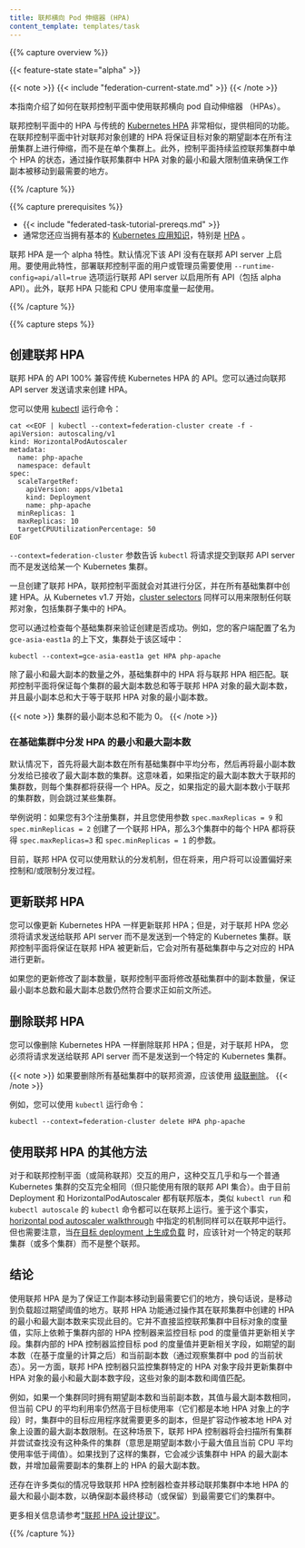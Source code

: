 ```yaml
---
title: 联邦横向 Pod 伸缩器 (HPA)
content_template: templates/task
---
```

<!--
---
title: Federated Horizontal Pod Autoscalers (HPA)
content_template: templates/task
---
-->

{{% capture overview %}}

{{< feature-state state="alpha" >}}

{{< note >}}
{{< include "federation-current-state.md" >}}
{{< /note >}}

<!--
This guide explains how to use federated horizontal pod autoscalers (HPAs) in the federation control plane.

HPAs in the federation control plane are similar to the traditional [Kubernetes
HPAs](/docs/tasks/run-application/horizontal-pod-autoscale/), and provide the same functionality.
Creating an HPA targeting a federated object in the federation control plane ensures that the
desired number of replicas of the target object are scaled across the registered clusters,
instead of a single cluster. Also, the control plane keeps monitoring the status of each
individual HPA in the federated clusters and ensures the workload replicas move where they are
needed most by manipulating the min and max limits of the HPA objects in the federated clusters.
-->
本指南介绍了如何在联邦控制平面中使用联邦横向 pod 自动伸缩器 （HPAs）。

联邦控制平面中的 HPA 与传统的 [Kubernetes HPA](/docs/tasks/run-application/horizontal-pod-autoscale/) 非常相似，提供相同的功能。
 在联邦控制平面中针对联邦对象创建的 HPA 将保证目标对象的期望副本在所有注册集群上进行伸缩，而不是在单个集群上。此外，控制平面持续监控联邦集群中单个 HPA 的状态，通过操作联邦集群中 HPA 对象的最小和最大限制值来确保工作副本被移动到最需要的地方。

{{% /capture %}}

{{% capture prerequisites %}}

<!--
* {{< include "federated-task-tutorial-prereqs.md" >}}
* You are also expected to have a basic
[working knowledge of Kubernetes](/docs/setup/) in
general and [HPAs](/docs/tasks/run-application/horizontal-pod-autoscale/) in particular.

The federated HPA is an alpha feature. The API is not enabled by default on the
federated API server. To use this feature, the user or the admin deploying the federation control
plane needs to run the federated API server with option `--runtime-config=api/all=true` to
enable all APIs, including alpha APIs. Additionally, the federated HPA only works
when used with CPU utilization metrics.
-->
* {{< include "federated-task-tutorial-prereqs.md" >}}
* 通常您还应当拥有基本的 [Kubernetes 应用知识](/docs/setup/)，特别是 [HPA](/docs/tasks/run-application/horizontal-pod-autoscale/) 。

联邦 HPA 是一个 alpha 特性。默认情况下该 API 没有在联邦 API server 上启用。要使用此特性，部署联邦控制平面的用户或管理员需要使用 `--runtime-config=api/all=true` 选项运行联邦 API server 以启用所有 API（包括 alpha API）。此外，联邦 HPA 只能和 CPU 使用率度量一起使用。

{{% /capture %}}

{{% capture steps %}}

<!--
## Creating a federated HPA

The API for federated HPAs is 100% compatible with the
API for traditional Kubernetes HPA. You can create an HPA by sending
a request to the federation API server.

You can do that with [kubectl](/docs/user-guide/kubectl/) by running:

```shell
cat <<EOF | kubectl --context=federation-cluster create -f -
apiVersion: autoscaling/v1
kind: HorizontalPodAutoscaler
metadata:
  name: php-apache
  namespace: default
spec:
  scaleTargetRef:
    apiVersion: apps/v1beta1
    kind: Deployment
    name: php-apache
  minReplicas: 1
  maxReplicas: 10
  targetCPUUtilizationPercentage: 50
EOF
```

The `--context=federation-cluster` flag tells `kubectl` to submit the
request to the federation API server instead of sending it to a Kubernetes
cluster.

Once a federated HPA is created, the federation control plane partitions and
creates the HPA in all underlying Kubernetes clusters. As of Kubernetes V1.7,
[cluster selectors](/docs/tasks/administer-federation/cluster/#clusterselector-annotation)
can also be used to restrict any federated object, including the HPAs in a subset
of clusters.

You can verify the creation by checking each of the underlying clusters. For example, with a context named `gce-asia-east1a`
configured in your client for your cluster in that zone:

```shell
kubectl --context=gce-asia-east1a get HPA php-apache
```

The HPA in the underlying clusters will match the federation HPA
except in the number of min and max replicas. The federation control plane ensures that the sum of max replicas in each cluster matches the specified
max replicas on the federated HPA object, and the sum of minimum replicas will be greater
than or equal to the minimum specified on the federated HPA object. 

{{< note >}}
A particular cluster cannot have a minimum replica sum of 0.
{{< /note >}}
-->
## 创建联邦 HPA

联邦 HPA 的 API 100% 兼容传统 Kubernetes HPA 的 API。您可以通过向联邦 API server 发送请求来创建 HPA。

您可以使用 [kubectl](/docs/user-guide/kubectl/) 运行命令：

```shell
cat <<EOF | kubectl --context=federation-cluster create -f -
apiVersion: autoscaling/v1
kind: HorizontalPodAutoscaler
metadata:
  name: php-apache
  namespace: default
spec:
  scaleTargetRef:
    apiVersion: apps/v1beta1
    kind: Deployment
    name: php-apache
  minReplicas: 1
  maxReplicas: 10
  targetCPUUtilizationPercentage: 50
EOF
```

`--context=federation-cluster` 参数告诉 `kubectl` 将请求提交到联邦 API server 而不是发送给某一个 Kubernetes 集群。

一旦创建了联邦 HPA，联邦控制平面就会对其进行分区，并在所有基础集群中创建 HPA。从 Kubernetes v1.7 开始，[cluster selectors](/docs/tasks/administer-federation/cluster/#clusterselector-annotation) 同样可以用来限制任何联邦对象，包括集群子集中的 HPA。

您可以通过检查每个基础集群来验证创建是否成功。例如，您的客户端配置了名为 `gce-asia-east1a` 的上下文，集群处于该区域中：

```shell
kubectl --context=gce-asia-east1a get HPA php-apache
```

除了最小和最大副本的数量之外，基础集群中的 HPA 将与联邦 HPA 相匹配。联邦控制平面将保证每个集群的最大副本数总和等于联邦 HPA 对象的最大副本数，并且最小副本总和大于等于联邦 HPA 对象的最小副本数。

{{< note >}}
集群的最小副本总和不能为 0。
{{< /note >}}

<!--
### Spreading HPA min and max replicas in underlying clusters

By default, first max replicas are spread equally in all the underlying clusters, then min replicas are distributed to those clusters that received their maximum value. This means
that each cluster will get an HPA if the specified max replicas are greater than
the total clusters participating in this federation, and some clusters will be
skipped if specified max replicas are less than the total clusters participating
in the federation.

For example: if you have 3 registered clusters and you create a federated HPA with
`spec.maxReplicas = 9`, and `spec.minReplicas = 2`, then each HPA in the 3 clusters
will get `spec.maxReplicas=3` and `spec.minReplicas = 1`.

Currently the default distribution is only available on the federated HPA, but in the
future, users preferences could also be specified to control and/or restrict this
distribution.
-->
### 在基础集群中分发 HPA 的最小和最大副本数

默认情况下，首先将最大副本数在所有基础集群中平均分布，然后再将最小副本数分发给已接收了最大副本数的集群。这意味着，如果指定的最大副本数大于联邦的集群数，则每个集群都将获得一个 HPA。反之，如果指定的最大副本数小于联邦的集群数，则会跳过某些集群。

举例说明：如果您有3个注册集群，并且您使用参数 `spec.maxReplicas = 9` 和 `spec.minReplicas = 2` 创建了一个联邦 HPA，那么3个集群中的每个 HPA 都将获得 `spec.maxReplicas=3` 和 `spec.minReplicas = 1` 的参数。

目前，联邦 HPA 仅可以使用默认的分发机制，但在将来，用户将可以设置偏好来控制和/或限制分发过程。

<!--
## Updating a federated HPA

You can update a federated HPA as you would update a Kubernetes
HPA; however, for a federated HPA, you must send the request to
the federation API server instead of sending it to a specific Kubernetes cluster.
The Federation control plane ensures that whenever the federated HPA is
updated, it updates the corresponding HPA in all underlying clusters to
match it.

If your update includes a change in the number of replicas, the federation
control plane will change the number of replicas in underlying clusters to
ensure that the sum of the max and min replicas remains matched as specified
in the previous section.
-->
## 更新联邦 HPA

您可以像更新 Kubernetes HPA 一样更新联邦 HPA；但是，对于联邦 HPA 您必须将请求发送给联邦 API server 而不是发送到一个特定的 Kubernetes 集群。联邦控制平面将保证在联邦 HPA 被更新后，它会对所有基础集群中与之对应的 HPA 进行更新。

如果您的更新修改了副本数量，联邦控制平面将修改基础集群中的副本数量，保证最小副本总数和最大副本总数仍然符合要求正如前文所述。

<!--
## Deleting a federated HPA

You can delete a federated HPA as you would delete a Kubernetes
HPA; however, for a federated HPA, you must send the request to
the federation API server instead of to a specific Kubernetes cluster.

{{< note >}}
For the federated resource to be deleted from all underlying clusters, [cascading deletion](/docs/concepts/cluster-administration/federation/#cascading-deletion) should be used.
{{< /note >}}

For example, you can do that using `kubectl` by running:

```shell
kubectl --context=federation-cluster delete HPA php-apache
```
-->
## 删除联邦 HPA

您可以像删除 Kubernetes HPA 一样删除联邦 HPA；但是，对于联邦 HPA， 您必须将请求发送给联邦 API server 而不是发送到一个特定的 Kubernetes 集群。

{{< note >}}
如果要删除所有基础集群中的联邦资源，应该使用 [级联删除](/docs/concepts/cluster-administration/federation/#cascading-deletion)。
{{< /note >}}

例如，您可以使用 `kubectl` 运行命令：

```shell
kubectl --context=federation-cluster delete HPA php-apache
```

<!--
## Alternative ways to use federated HPA

To a federation user interacting with federated control plane (or simply federation),
the interaction is almost identical to interacting with a normal Kubernetes cluster (but
with a limited set of APIs that are federated). As both Deployments and
HorizontalPodAutoscalers are now federated, `kubectl` commands like `kubectl run`
and `kubectl autoscale` work on federation. Given this fact, the mechanism specified in
[horizontal pod autoscaler walkthrough](/docs/tasks/run-application/horizontal-pod-autoscale-walkthrough/)
will also work when used with federation.
Care however will need to be taken that when
[generating load on a target deployment](/docs/tasks/run-application/horizontal-pod-autoscale-walkthrough/#step-three-increase-load),
it should be done against a specific federated cluster (or multiple clusters) not the federation.
-->
## 使用联邦 HPA 的其他方法

对于和联邦控制平面（或简称联邦）交互的用户，这种交互几乎和与一个普通 Kubernetes 集群的交互完全相同（但只能使用有限的联邦 API 集合）。由于目前 Deployment 和 HorizontalPodAutoscaler 都有联邦版本，类似 `kubectl run` 和 `kubectl autoscale` 的 `kubectl` 命令都可以在联邦上运行。鉴于这个事实，[horizontal pod autoscaler walkthrough](/docs/tasks/run-application/horizontal-pod-autoscale-walkthrough/) 中指定的机制同样可以在联邦中运行。但也需要注意，当[在目标 deployment 上生成负载](/docs/tasks/run-application/horizontal-pod-autoscale-walkthrough/#step-three-increase-load) 时，应该针对一个特定的联邦集群（或多个集群）而不是整个联邦。

<!--
## Conclusion

The use of federated HPA is to ensure workload replicas move to the cluster(s) where
they are needed most, or in other words where the load is beyond expected threshold.
The federated HPA feature achieves this by manipulating the min and max replicas on the
HPAs it creates in the federated clusters. It does not directly monitor the target
object metrics from the federated clusters. It actually relies on the in-cluster HPA
controllers to monitor the metrics and update relevant fields. The in-cluster HPA
controller monitors the target pod metrics and updates the fields like desired
replicas (after metrics based calculations) and current replicas (observing the
current status of in cluster pods). The federated HPA controller, on the other hand,
monitors only the cluster-specific HPA object fields and updates the min replica and
max replica fields of those in cluster HPA objects, which have replicas matching thresholds.

For example, if a cluster has both desired replicas and current replicas the same as the max replicas,
and averaged current CPU utilization still higher than the target CPU utilization (all of which
are fields on local HPA object), then the target app in this cluster
needs more replicas, and the scaling is currently restricted by max replicas set on this local
HPA object. In such a scenario, the federated HPA controller scans all clusters and tries to
find clusters which do not have such a condition (meaning the desired replicas are less
than the max, and current averaged CPU utilization is lower then the threshold). If it finds such
a cluster, it reduces the max replica on the HPA in this cluster and increases the max replicas
on the HPA in the cluster which needed the replicas.

There are many other similar conditions which the federated HPA controller checks and moves the max
replicas and min replicas around the local HPAs in federated clusters to eventually ensure that
the replicas move (or remain) in the cluster(s) which need them.

For more information, see ["federated HPA design proposal"](https://github.com/kubernetes/community/pull/593).
-->
## 结论

使用联邦 HPA 是为了保证工作副本移动到最需要它们的地方，换句话说，是移动到负载超过期望阈值的地方。联邦 HPA 功能通过操作其在联邦集群中创建的 HPA 的最小和最大副本数来实现此目的。它并不直接监控联邦集群中目标对象的度量值，实际上依赖于集群内部的 HPA 控制器来监控目标 pod 的度量值并更新相关字段。集群内部的 HPA 控制器监控目标 pod 的度量值并更新相关字段，如期望的副本数（在基于度量的计算之后）和当前副本数（通过观察集群中 pod 的当前状态）。另一方面，联邦 HPA 控制器只监控集群特定的 HPA 对象字段并更新集群中 HPA 对象的最小和最大副本数字段，这些对象的副本数和阈值匹配。

例如，如果一个集群同时拥有期望副本数和当前副本数，其值与最大副本数相同，但当前 CPU 的平均利用率仍然高于目标使用率（它们都是本地 HPA 对象上的字段）时，集群中的目标应用程序就需要更多的副本，但是扩容动作被本地 HPA 对象上设置的最大副本数限制。在这种场景下，联邦 HPA 控制器将会扫描所有集群并尝试查找没有这种条件的集群（意思是期望副本数小于最大值且当前 CPU 平均使用率低于阈值）。如果找到了这样的集群，它会减少该集群中 HPA 的最大副本数，并增加最需要副本的集群上的 HPA 的最大副本数。

还存在许多类似的情况导致联邦 HPA 控制器检查并移动联邦集群中本地 HPA 的最大和最小副本数，以确保副本最终移动（或保留）到最需要它们的集群中。

更多相关信息请参考["联邦 HPA 设计提议"](https://github.com/kubernetes/community/pull/593)。

{{% /capture %}}


